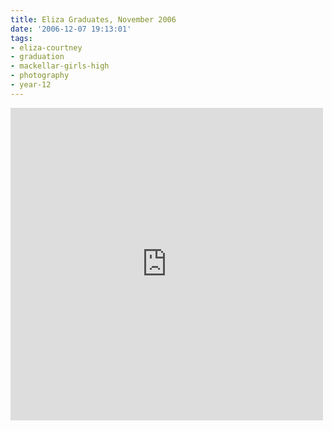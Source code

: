 ```yaml
---
title: Eliza Graduates, November 2006
date: '2006-12-07 19:13:01'
tags:
- eliza-courtney
- graduation
- mackellar-girls-high
- photography
- year-12
---
```


<iframe align="center" src="http://www.flickr.com/slideShow/index.gne?group_id=&user_id=57005739@N00&set_id=72157594402935204&text=" frameBorder="0" width="500" height="500" scrolling="no"></iframe>
